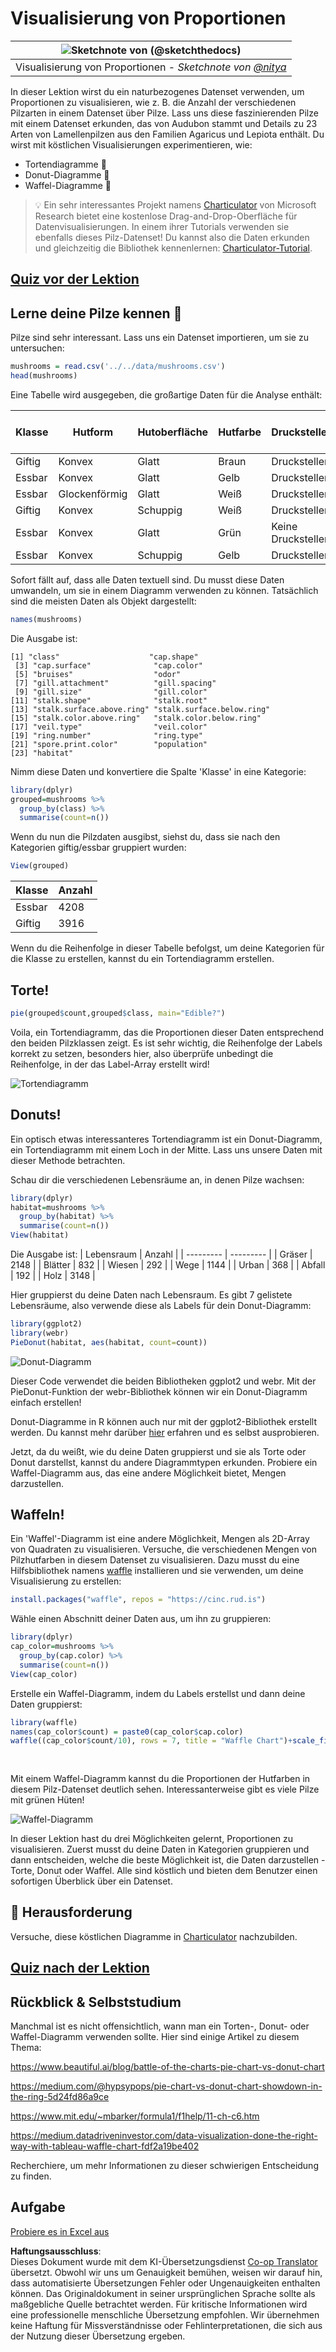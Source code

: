 <!--
CO_OP_TRANSLATOR_METADATA:
{
  "original_hash": "47028abaaafa2bcb1079702d20569066",
  "translation_date": "2025-08-24T22:58:08+00:00",
  "source_file": "3-Data-Visualization/R/11-visualization-proportions/README.md",
  "language_code": "de"
}
-->
# Visualisierung von Proportionen

|![ Sketchnote von [(@sketchthedocs)](https://sketchthedocs.dev) ](../../../sketchnotes/11-Visualizing-Proportions.png)|
|:---:|
|Visualisierung von Proportionen - _Sketchnote von [@nitya](https://twitter.com/nitya)_ |

In dieser Lektion wirst du ein naturbezogenes Datenset verwenden, um Proportionen zu visualisieren, wie z. B. die Anzahl der verschiedenen Pilzarten in einem Datenset über Pilze. Lass uns diese faszinierenden Pilze mit einem Datenset erkunden, das von Audubon stammt und Details zu 23 Arten von Lamellenpilzen aus den Familien Agaricus und Lepiota enthält. Du wirst mit köstlichen Visualisierungen experimentieren, wie:

- Tortendiagramme 🥧
- Donut-Diagramme 🍩
- Waffel-Diagramme 🧇

> 💡 Ein sehr interessantes Projekt namens [Charticulator](https://charticulator.com) von Microsoft Research bietet eine kostenlose Drag-and-Drop-Oberfläche für Datenvisualisierungen. In einem ihrer Tutorials verwenden sie ebenfalls dieses Pilz-Datenset! Du kannst also die Daten erkunden und gleichzeitig die Bibliothek kennenlernen: [Charticulator-Tutorial](https://charticulator.com/tutorials/tutorial4.html).

## [Quiz vor der Lektion](https://purple-hill-04aebfb03.1.azurestaticapps.net/quiz/20)

## Lerne deine Pilze kennen 🍄

Pilze sind sehr interessant. Lass uns ein Datenset importieren, um sie zu untersuchen:

```r
mushrooms = read.csv('../../data/mushrooms.csv')
head(mushrooms)
```
Eine Tabelle wird ausgegeben, die großartige Daten für die Analyse enthält:

| Klasse     | Hutform   | Hutoberfläche | Hutfarbe  | Druckstellen | Geruch   | Lamellenansatz | Lamellenabstand | Lamellengröße | Lamellenfarbe | Stielform   | Stielbasis | Stieloberfläche über dem Ring | Stieloberfläche unter dem Ring | Stielfarbe über dem Ring | Stielfarbe unter dem Ring | Schleierart | Schleierfarbe | Ringanzahl | Ringart   | Sporenabdruckfarbe | Population | Lebensraum |
| --------- | --------- | ----------- | --------- | ------- | ------- | --------------- | ------------ | --------- | ---------- | ----------- | ---------- | ------------------------ | ------------------------ | ---------------------- | ---------------------- | --------- | ---------- | ----------- | --------- | ----------------- | ---------- | ------- |
| Giftig    | Konvex    | Glatt       | Braun     | Druckstellen | Stechend | Frei            | Eng          | Schmal    | Schwarz    | Vergrößernd | Gleichmäßig | Glatt                   | Glatt                   | Weiß                   | Weiß                   | Teilweise | Weiß       | Eins        | Hängend   | Schwarz           | Vereinzelt | Urban   |
| Essbar    | Konvex    | Glatt       | Gelb      | Druckstellen | Mandel  | Frei            | Eng          | Breit     | Schwarz    | Vergrößernd | Keulenförmig | Glatt                   | Glatt                   | Weiß                   | Weiß                   | Teilweise | Weiß       | Eins        | Hängend   | Braun             | Zahlreich  | Gräser  |
| Essbar    | Glockenförmig | Glatt   | Weiß      | Druckstellen | Anis    | Frei            | Eng          | Breit     | Braun      | Vergrößernd | Keulenförmig | Glatt                   | Glatt                   | Weiß                   | Weiß                   | Teilweise | Weiß       | Eins        | Hängend   | Braun             | Zahlreich  | Wiesen  |
| Giftig    | Konvex    | Schuppig    | Weiß      | Druckstellen | Stechend | Frei            | Eng          | Schmal    | Braun      | Vergrößernd | Gleichmäßig | Glatt                   | Glatt                   | Weiß                   | Weiß                   | Teilweise | Weiß       | Eins        | Hängend   | Schwarz           | Vereinzelt | Urban   |
| Essbar    | Konvex    | Glatt       | Grün      | Keine Druckstellen | Kein Geruch | Frei | Gedrängt | Breit | Schwarz | Verjüngend | Gleichmäßig | Glatt | Glatt | Weiß | Weiß | Teilweise | Weiß | Eins | Vergänglich | Braun | Reichlich | Gräser |
| Essbar    | Konvex    | Schuppig    | Gelb      | Druckstellen | Mandel  | Frei | Eng | Breit | Braun | Vergrößernd | Keulenförmig | Glatt | Glatt | Weiß | Weiß | Teilweise | Weiß | Eins | Hängend | Schwarz | Zahlreich | Gräser |

Sofort fällt auf, dass alle Daten textuell sind. Du musst diese Daten umwandeln, um sie in einem Diagramm verwenden zu können. Tatsächlich sind die meisten Daten als Objekt dargestellt:

```r
names(mushrooms)
```

Die Ausgabe ist:

```output
[1] "class"                    "cap.shape"               
 [3] "cap.surface"              "cap.color"               
 [5] "bruises"                  "odor"                    
 [7] "gill.attachment"          "gill.spacing"            
 [9] "gill.size"                "gill.color"              
[11] "stalk.shape"              "stalk.root"              
[13] "stalk.surface.above.ring" "stalk.surface.below.ring"
[15] "stalk.color.above.ring"   "stalk.color.below.ring"  
[17] "veil.type"                "veil.color"              
[19] "ring.number"              "ring.type"               
[21] "spore.print.color"        "population"              
[23] "habitat"            
```
Nimm diese Daten und konvertiere die Spalte 'Klasse' in eine Kategorie:

```r
library(dplyr)
grouped=mushrooms %>%
  group_by(class) %>%
  summarise(count=n())
```

Wenn du nun die Pilzdaten ausgibst, siehst du, dass sie nach den Kategorien giftig/essbar gruppiert wurden:
```r
View(grouped)
```

| Klasse | Anzahl |
| --------- | --------- |
| Essbar   | 4208 |
| Giftig   | 3916 |

Wenn du die Reihenfolge in dieser Tabelle befolgst, um deine Kategorien für die Klasse zu erstellen, kannst du ein Tortendiagramm erstellen.

## Torte!

```r
pie(grouped$count,grouped$class, main="Edible?")
```
Voila, ein Tortendiagramm, das die Proportionen dieser Daten entsprechend den beiden Pilzklassen zeigt. Es ist sehr wichtig, die Reihenfolge der Labels korrekt zu setzen, besonders hier, also überprüfe unbedingt die Reihenfolge, in der das Label-Array erstellt wird!

![Tortendiagramm](../../../../../translated_images/pie1-wb.685df063673751f4b0b82127f7a52c7f9a920192f22ae61ad28412ba9ace97bf.de.png)

## Donuts!

Ein optisch etwas interessanteres Tortendiagramm ist ein Donut-Diagramm, ein Tortendiagramm mit einem Loch in der Mitte. Lass uns unsere Daten mit dieser Methode betrachten.

Schau dir die verschiedenen Lebensräume an, in denen Pilze wachsen:

```r
library(dplyr)
habitat=mushrooms %>%
  group_by(habitat) %>%
  summarise(count=n())
View(habitat)
```
Die Ausgabe ist:
| Lebensraum | Anzahl |
| --------- | --------- |
| Gräser    | 2148 |
| Blätter   | 832 |
| Wiesen    | 292 |
| Wege      | 1144 |
| Urban     | 368 |
| Abfall    | 192 |
| Holz      | 3148 |

Hier gruppierst du deine Daten nach Lebensraum. Es gibt 7 gelistete Lebensräume, also verwende diese als Labels für dein Donut-Diagramm:

```r
library(ggplot2)
library(webr)
PieDonut(habitat, aes(habitat, count=count))
```

![Donut-Diagramm](../../../../../translated_images/donut-wb.34e6fb275da9d834c2205145e39a3de9b6878191dcdba6f7a9e85f4b520449bc.de.png)

Dieser Code verwendet die beiden Bibliotheken ggplot2 und webr. Mit der PieDonut-Funktion der webr-Bibliothek können wir ein Donut-Diagramm einfach erstellen!

Donut-Diagramme in R können auch nur mit der ggplot2-Bibliothek erstellt werden. Du kannst mehr darüber [hier](https://www.r-graph-gallery.com/128-ring-or-donut-plot.html) erfahren und es selbst ausprobieren.

Jetzt, da du weißt, wie du deine Daten gruppierst und sie als Torte oder Donut darstellst, kannst du andere Diagrammtypen erkunden. Probiere ein Waffel-Diagramm aus, das eine andere Möglichkeit bietet, Mengen darzustellen.

## Waffeln!

Ein 'Waffel'-Diagramm ist eine andere Möglichkeit, Mengen als 2D-Array von Quadraten zu visualisieren. Versuche, die verschiedenen Mengen von Pilzhutfarben in diesem Datenset zu visualisieren. Dazu musst du eine Hilfsbibliothek namens [waffle](https://cran.r-project.org/web/packages/waffle/waffle.pdf) installieren und sie verwenden, um deine Visualisierung zu erstellen:

```r
install.packages("waffle", repos = "https://cinc.rud.is")
```

Wähle einen Abschnitt deiner Daten aus, um ihn zu gruppieren:

```r
library(dplyr)
cap_color=mushrooms %>%
  group_by(cap.color) %>%
  summarise(count=n())
View(cap_color)
```

Erstelle ein Waffel-Diagramm, indem du Labels erstellst und dann deine Daten gruppierst:

```r
library(waffle)
names(cap_color$count) = paste0(cap_color$cap.color)
waffle((cap_color$count/10), rows = 7, title = "Waffle Chart")+scale_fill_manual(values=c("brown", "#F0DC82", "#D2691E", "green", 
                                                                                     "pink", "purple", "red", "grey", 
                                                                                     "yellow","white"))
```

Mit einem Waffel-Diagramm kannst du die Proportionen der Hutfarben in diesem Pilz-Datenset deutlich sehen. Interessanterweise gibt es viele Pilze mit grünen Hüten!

![Waffel-Diagramm](../../../../../translated_images/waffle.aaa75c5337735a6ef32ace0ffb6506ef49e5aefe870ffd72b1bb080f4843c217.de.png)

In dieser Lektion hast du drei Möglichkeiten gelernt, Proportionen zu visualisieren. Zuerst musst du deine Daten in Kategorien gruppieren und dann entscheiden, welche die beste Möglichkeit ist, die Daten darzustellen - Torte, Donut oder Waffel. Alle sind köstlich und bieten dem Benutzer einen sofortigen Überblick über ein Datenset.

## 🚀 Herausforderung

Versuche, diese köstlichen Diagramme in [Charticulator](https://charticulator.com) nachzubilden.

## [Quiz nach der Lektion](https://purple-hill-04aebfb03.1.azurestaticapps.net/quiz/21)

## Rückblick & Selbststudium

Manchmal ist es nicht offensichtlich, wann man ein Torten-, Donut- oder Waffel-Diagramm verwenden sollte. Hier sind einige Artikel zu diesem Thema:

https://www.beautiful.ai/blog/battle-of-the-charts-pie-chart-vs-donut-chart

https://medium.com/@hypsypops/pie-chart-vs-donut-chart-showdown-in-the-ring-5d24fd86a9ce

https://www.mit.edu/~mbarker/formula1/f1help/11-ch-c6.htm

https://medium.datadriveninvestor.com/data-visualization-done-the-right-way-with-tableau-waffle-chart-fdf2a19be402

Recherchiere, um mehr Informationen zu dieser schwierigen Entscheidung zu finden.

## Aufgabe

[Probiere es in Excel aus](assignment.md)

**Haftungsausschluss**:  
Dieses Dokument wurde mit dem KI-Übersetzungsdienst [Co-op Translator](https://github.com/Azure/co-op-translator) übersetzt. Obwohl wir uns um Genauigkeit bemühen, weisen wir darauf hin, dass automatisierte Übersetzungen Fehler oder Ungenauigkeiten enthalten können. Das Originaldokument in seiner ursprünglichen Sprache sollte als maßgebliche Quelle betrachtet werden. Für kritische Informationen wird eine professionelle menschliche Übersetzung empfohlen. Wir übernehmen keine Haftung für Missverständnisse oder Fehlinterpretationen, die sich aus der Nutzung dieser Übersetzung ergeben.